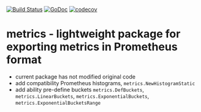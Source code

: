 [![Build Status](https://github.com/itcomusic/metrics/workflows/main/badge.svg)](https://github.com/VictoriaMetrics/metrics/actions)
[![GoDoc](https://godoc.org/github.com/itcomusic/metrics?status.svg)](http://godoc.org/github.com/VictoriaMetrics/metrics)
[![codecov](https://codecov.io/gh/itcomusic/metrics/branch/master/graph/badge.svg)](https://codecov.io/gh/VictoriaMetrics/metrics)


# metrics - lightweight package for exporting metrics in Prometheus format

* current package has not modified original code
* add compatibility Prometheus histograms, `metrics.NewHistogramStatic`
* add ability pre-define buckets `metrics.DefBuckets`, `metrics.LinearBuckets`, `metrics.ExponentialBuckets`, `metrics.ExponentialBucketsRange`

